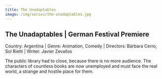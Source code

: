 ```yaml
---
title: The Unadaptables
image: /img/series/the-unadaptables.jpg
---
```

## The Unadaptables | German Festival Premiere
Country: Argentina | Genre: Animation, Comedy | Directors: Bárbara Cerro, Sol Rietti | Writer: Javier Zevallos

The public library had to close, because there is no more audience. The characters of countless books are now unemployed and must face the real world, a strange and hostile place for them.
